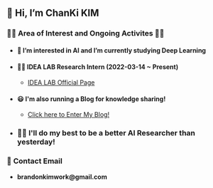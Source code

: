 ## __👋 Hi, I’m ChanKi KIM__

### __🏃‍♂️ Area of Interest and Ongoing Activites 🏃‍♂️__

* #### __💪 I’m interested in AI and I’m currently studying Deep Learning__

* #### __👨‍💻 IDEA LAB Research Intern (2022-03-14 ~ Present)__
    * [IDEA LAB Official Page](https://sites.google.com/view/idealab-gnu/home) 

* #### __😃 I'm also running a Blog for knowledge sharing!__
    * [Click here to Enter My Blog!](https://cktrace.tistory.com/)

* ### __🙋‍♂️ I'll do my best to be a better AI Researcher than yesterday!__

### 💌 __Contact Email__

* __brandonkimwork@gmail.com__


